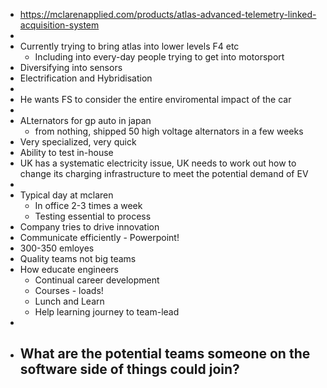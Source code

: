 - https://mclarenapplied.com/products/atlas-advanced-telemetry-linked-acquisition-system
-
- Currently trying to bring atlas into lower levels F4 etc
	- Including into every-day people trying to get into motorsport
- Diversifying into sensors
- Electrification and Hybridisation
-
- He wants FS to consider the entire enviromental impact of the car
-
- ALternators for gp auto in japan
	- from nothing, shipped 50 high voltage alternators in a few weeks
- Very specialized, very quick
- Ability to test in-house
- UK has a systematic electricity issue, UK needs to work out how to change its charging infrastructure to meet the potential demand of EV
-
- Typical day at mclaren
	- In office 2-3 times a week
	- Testing essential to process
- Company tries to drive innovation
- Communicate efficiently - Powerpoint!
- 300-350 emloyes
- Quality teams not big teams
- How educate engineers
	- Continual career development
	- Courses - loads!
	- Lunch and Learn
	- Help learning journey to team-lead
-
- What are the potential teams someone on the software side of things could join?
	-